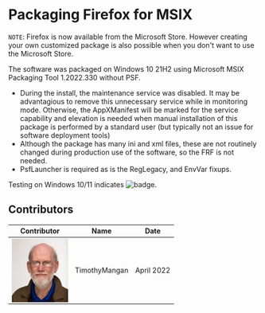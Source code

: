 # Packaging Firefox for MSIX

`NOTE`: Firefox is now available from the Microsoft Store.  However creating your own customized package is also possible when you don't want to use the Microsoft Store.

The software was packaged on Windows 10 21H2 using Microsoft MSIX Packaging Tool 1.2022.330 without PSF.
* During the install, the maintenance service was disabled.  It may be advantagious to remove this unnecessary service while in monitoring mode.  Otherwise, the AppXManifest will be marked for the service capability and elevation is needed when manual installation of this package is performed by a standard user (but typically not an issue for software deployment tools)
* Although the package has many ini and xml files, these are not routinely changed during production use of the software, so the FRF is not needed.
* PsfLauncher is required as is the RegLegacy, and EnvVar fixups.


Testing on Windows 10/11 indicates ![badge](https://img.shields.io/badge/-Mostly%20Works-yellow?style=for-the-badge).  



## Contributors

| Contributor | Name | Date |
|----|----|----|
| [<img src="/media/Contributors/TimMangan.jpg" align="left" Height="128" />](/media/Contributors/TimMangan.jpg) | TimothyMangan | April 2022 |

